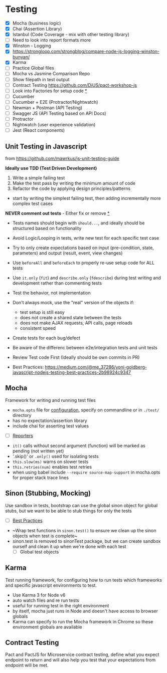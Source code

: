 # Testing

 - [x] Mocha (business logic)
 - [x] Chai (Assertion Library)  
 - [x] Istanbul (Code Coverage - mix with other testing library)  
  - [ ] Need to look into report formats more
 - [x] Winston - Logging  
  - [x] https://strongloop.com/strongblog/compare-node-js-logging-winston-bunyan/  
 - [x] Karma  
 - [ ] Practice Global files  
 - [ ] Mocha vs Jasmine Comparison Repo
 - [ ] Show filepath in test output  
 - [ ] Contract Testing https://github.com/DiUS/pact-workshop-js  
 - [ ] Look into Factories for setup code [*](https://github.com/mawrkus/js-unit-testing-guide#consider-using-factory-functions-in-the-tests)  
 - [ ] Cucumber    
 - [ ] Cucumber + E2E (Protractor/Nightwatch)  
 - [ ] Newman + Postman (API Testing)
 - [ ] Swagger JS (API Testing based on API Docs)  
 - [ ] Protractor  
 - [ ] Nightwatch (user experience validation)  
 - [ ] Jest  (React components)  

## __Unit Testing in Javascript__  
from https://github.com/mawrkus/js-unit-testing-guide

**Ideally use TDD (Test Driven Development)**
  1. Write a simple failing test
  2. Make the test pass by writing the minimum amount of code
  3. Refactor the code by applying design principles/patterns
-  start by writing the simplest failing test, then adding incrementally more complex test cases

**NEVER comment out tests** - Either fix or remove [*](https://github.com/mawrkus/js-unit-testing-guide#dont-comment-out-tests)

- Tests names should begin with `should...`, and ideally should be structured based on functionality
- Avoid Logic/Looping in tests, write new test for each specific test case
- Try to only create expectations based on input  (pre-condition, state, parameters) and output (result, event, view changes)
- Use `beforeAll` and `beforeEach` to properly re-use setup code for ALL tests
- Use `it.only` (`fit`) and `describe.only` (`fdescribe`) during test writing and development rather than commenting tests
- Test the behavior, not implementation
- Don't always mock, use the "real" version of the objects if:
    - test setup is still easy
    - does not create a shared state between the tests
    - does not make AJAX requests, API calls, page reloads
    - consistent speed
- Create tests for each bug/defect
- Be aware of the differenc between e2e/integration tests and unit tests
- Review Test code First (Ideally should be own commits in PR)

- Best Practices: https://medium.com/@me_37286/yoni-goldberg-javascript-nodejs-testing-best-practices-2b98924c9347

## Mocha

Framework for writing and running test files  
  - `mocha.opts` file for [configuration](https://mochajs.org/#command-line-usage), specify on commandline or in `./test/` directory
  - has no expectation/assertion library
  - include chai for asserting test values
  - [ ] [Reporters](https://mochajs.org/#reporters)
  - `it()` calls without second argument (function) will be marked as pending (not written yet)
  - '.skip()' or `.only()` used for isolating tests
  - `this.slow(ms)` warns on slower tests
  - `this.retries(num)` enables test retries
  - when using babel include `--require source-map-support` in mocha.opts for proper stack trace lines


## Sinon (Stubbing, Mocking)
 Use sandbox in tests, bootstrap can use the global sinon object for global stubs, but we want to be
 able to stub things for only the tests  
 - [ ] [Best Practices](https://semaphoreci.com/community/tutorials/best-practices-for-spies-stubs-and-mocks-in-sinon-js)
  - ~Wrap test functions in `sinon.test()` to ensure we clean up the sinon objects when test is complete~
  - sinon.test is removed to sinonTest package, but we can create sandbox ourself and clean it up when we're done with each test
    - [ ] Global test objects

## Karma

Test running framework, for configuring how to run tests which frameworks and specific javascript environments to test.
 - Use Karma 3 for Node v6
 - auto watch files and re run tests
 - useful for running test in the right environment
  - by itself, mocha just runs in Node and doesn't have access to browser globals
  - Karma can specify to run the Mocha framework in Chrome so these environment globals are available


## Contract Testing

Pact and PactJS for Microservice contract testing, define what you expect endpoint to return and will also help you test that your expectations from endpoint will be met.
